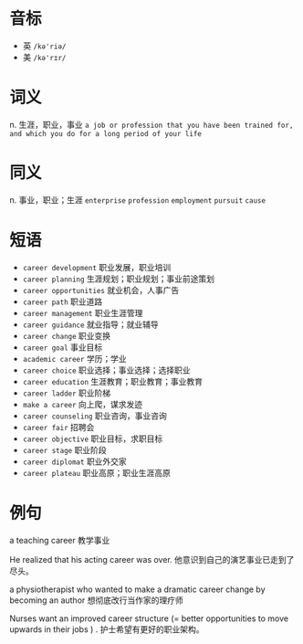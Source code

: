 # 音标

- 英 `/kə'riə/`
- 美 `/kə'rɪr/`

# 词义

n. 生涯，职业，事业
`a job or profession that you have been trained for, and which you do for a long period of your life`

# 同义

n. 事业，职业；生涯
`enterprise` `profession` `employment` `pursuit` `cause`

# 短语

- `career development` 职业发展，职业培训
- `career planning` 生涯规划；职业规划；事业前途策划
- `career opportunities` 就业机会，人事广告
- `career path` 职业道路
- `career management` 职业生涯管理
- `career guidance` 就业指导；就业辅导
- `career change` 职业变换
- `career goal` 事业目标
- `academic career` 学历；学业
- `career choice` 职业选择；事业选择；选择职业
- `career education` 生涯教育；职业教育；事业教育
- `career ladder` 职业阶梯
- `make a career` 向上爬，谋求发迹
- `career counseling` 职业咨询，事业咨询
- `career fair` 招聘会
- `career objective` 职业目标，求职目标
- `career stage` 职业阶段
- `career diplomat` 职业外交家
- `career plateau` 职业高原；职业生涯高原

# 例句

a teaching career
教学事业

He realized that his acting career was over.
他意识到自己的演艺事业已走到了尽头。

a physiotherapist who wanted to make a dramatic career change by becoming an author
想彻底改行当作家的理疗师

Nurses want an improved career structure (= better opportunities to move upwards in their jobs ) .
护士希望有更好的职业架构。


